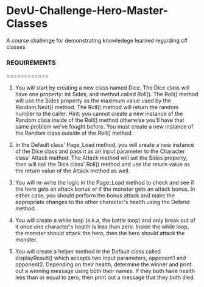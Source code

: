 # DevU-Challenge-Hero-Master-Classes
A course challenge for demonstrating knowledege learned regarding c# classes


### REQUIREMENTS
============

1.  You will start by creating a new class named Dice.  The Dice class will have one property: int Sides, and method called Roll().  The Roll() method will use the Sides property as the maximum value used by the Random.Next() method.  The Roll() method will return the random number to the caller.  Hint: you cannot create a new instance of the Random class inside of the Roll() method otherwise you'll have that same problem we've fought before.  You must create a new instance of the Random class *outside* of the Roll() method.

2.  In the Default class' Page_Load method, you will create a new instance of the Dice class and pass it as an input parameter to the Character class' Attack method.  The Attack method will set the Sides property, then will call the Dice class' Roll() method and use the return value as the return value of the Attack method as well.

3.  You will re-write the logic in the Page_Load method to check and see if the hero gets an attack bonus or if the monster gets an attack bonus.  In either case, you should perform the bonus attack and make the appropriate changes to the other character's health using the Defend method.

4.  You will create a while loop (a.k.a, the battle loop) and only break out of it once one character's health is less than zero.  Inside the while loop, the monster should attack the hero, then the hero should attack the monster.

5.  You will create a helper method in the Default class called displayResult() which accepts two input parameters, opponent1 and opponent2.  Depending on their health, determine the winner and print out a winning message using both their names.  If they both have health less than or equal to zero, then print out a message that they both died.